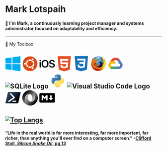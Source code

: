 # Mark Lotspaih

#### 👋 I'm Mark, a continuously learning project manager and systems administrator focused on adaptability and efficiency.

---
🧰 My Toolbox

<img src="https://raw.githubusercontent.com/devicons/devicon/master/icons/windows8/windows8-original.svg" alt="Windows Logo" width="50" height="50"/> <img src="https://raw.githubusercontent.com/devicons/devicon/c7d326b6009e60442abc35fa45706d6f30ee4c8e/icons/ubuntu/ubuntu-plain.svg" alt="Ubuntu Logo" width="50" height="50"/> <img src="https://raw.githubusercontent.com/github/explore/80688e429a7d4ef2fca1e82350fe8e3517d3494d/topics/ios/ios.png" alt="iOS Logo" width="50" height="50"/> <img src="https://raw.githubusercontent.com/devicons/devicon/c7d326b6009e60442abc35fa45706d6f30ee4c8e/icons/html5/html5-plain.svg" alt="HTML5 Logo" width="50" height="50"/> <img src="https://raw.githubusercontent.com/devicons/devicon/c7d326b6009e60442abc35fa45706d6f30ee4c8e/icons/css3/css3-plain.svg" alt="CSS3 Logo" width="50" height="50"/> <img src="https://raw.githubusercontent.com/devicons/devicon/c7d326b6009e60442abc35fa45706d6f30ee4c8e/icons/firefox/firefox-original.svg" alt="Firefox Logo" width="50" height="50"/> <img src="https://raw.githubusercontent.com/devicons/devicon/c7d326b6009e60442abc35fa45706d6f30ee4c8e/icons/googlecloud/googlecloud-original.svg" alt="GoogleCloud Logo" width="50" height="50"/> <img src="https://upload.wikimedia.org/wikipedia/commons/thumb/9/97/Sqlite-square-icon.svg/256px-Sqlite-square-icon.svg.png" alt="SQLite Logo" width="50" height="50"/> <img src="https://raw.githubusercontent.com/devicons/devicon/c7d326b6009e60442abc35fa45706d6f30ee4c8e/icons/python/python-original.svg" alt="Python Logo" width="50" height="50"/> <img src="https://cdn.worldvectorlogo.com/logos/visual-studio-code-1.svg" alt="Visual Studio Code Logo" width="50" height="50"/> <img src="https://raw.githubusercontent.com/github/explore/80688e429a7d4ef2fca1e82350fe8e3517d3494d/topics/powershell/powershell.png" alt="Powershell Logo" width="50" height="50"/> <img src="https://raw.githubusercontent.com/github/explore/80688e429a7d4ef2fca1e82350fe8e3517d3494d/topics/json/json.png" alt="JSON Logo" width="50" height="50"/> <img src="https://raw.githubusercontent.com/github/explore/80688e429a7d4ef2fca1e82350fe8e3517d3494d/topics/markdown/markdown.png" alt="Markdown Logo" width="50" height="50"/>
---
[![Top Langs](https://github-readme-stats.vercel.app/api/top-langs/?username=lotspaih&layout=compact)](https://github.com/anuraghazra/github-readme-stats)
---

#### “Life in the real world is far more interesting, far more important, far richer, than anything you'll ever find on a computer screen.” -[Clifford Stoll, _Silicon Snake Oil_, pg.13](https://en.wikipedia.org/wiki/Silicon_Snake_Oil)
